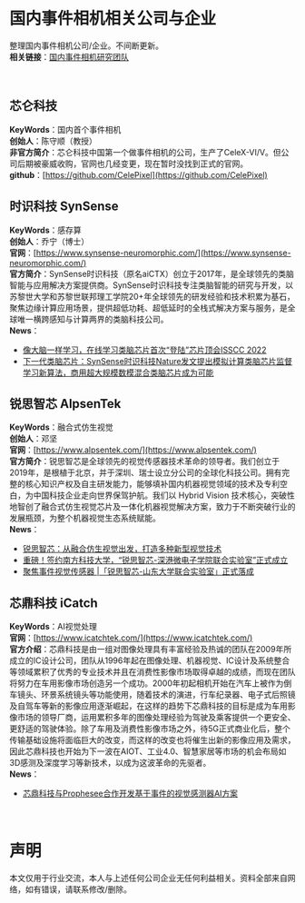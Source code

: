 # 国内事件相机相关公司与企业
整理国内事件相机公司/企业。不间断更新。  
**相关链接**：[国内事件相机研究团队](https://github.com/LarryDong/EventCameraGroupsCN)  

<br>

## 芯仑科技
**KeyWords**：国内首个事件相机  
**创始人**：陈守顺（教授）  
**非官方简介**：芯仑科技中国第一个做事件相机的公司，生产了CeleX-VI/V。但公司后期被豪威收购，官网也几经变更，现在暂时没找到正式的官网。  
**github**：[https://github.com/CelePixel](https://github.com/CelePixel)  


## 时识科技 SynSense
**KeyWords**：感存算  
**创始人**：乔宁（博士）  
**官网**：[https://www.synsense-neuromorphic.com/](https://www.synsense-neuromorphic.com/)  
**官方简介**：SynSense时识科技（原名aiCTX）创立于2017年，是全球领先的类脑智能与应用解决方案提供商。SynSense时识科技专注类脑智能的研究与开发，以苏黎世大学和苏黎世联邦理工学院20+年全球领先的研发经验和技术积累为基石，聚焦边缘计算应用场景，提供超低功耗、超低延时的全栈式解决方案与服务，是全球唯一横跨感知与计算两界的类脑科技公司。  
**News**：
- [像大脑一样学习，在线学习类脑芯片首次“登陆”芯片顶会ISSCC 2022](https://www.synsense-neuromorphic.com/synsense-and-prophesee-partner-to-combine-neuromorphic-engineering-expertise-for-developing-one-chip-event-based-smart-sensing-solution-for-ultra-low-power-edge-ai/?lang=zh-hans)  
- [下一代类脑芯片：SynSense时识科技Nature发文提出模拟计算类脑芯片监督学习新算法，商用超大规模数模混合类脑芯片成为可能](https://www.synsense-neuromorphic.com/synsenses-smart-vision-sensor-speck-recognized-by-world-artificial-intelligence-conference-2019/?lang=zh-hans)  

## 锐思智芯 AlpsenTek
**KeyWords**：融合式仿生视觉  
**创始人**：邓坚  
**官网**：[https://www.alpsentek.com/](https://www.alpsentek.com/)  
**官方简介**：锐思智芯是全球领先的视觉传感器技术革命的领导者。我们创立于2019年，是根植于北京，并于深圳、瑞士设立分公司的全球化科技公司。拥有完整的核心知识产权及自主研发能力，能够填补国内机器视觉领域的技术及专利空白，为中国科技企业走向世界保驾护航。我们以 Hybrid Vision 技术核心，突破性地智创了融合式仿生视觉芯片及一体化机器视觉解决方案，致力于不断突破行业的发展瓶颈，为整个机器视觉生态系统赋能。  
**News**：
- [锐思智芯：从融合仿生视觉出发，打造多种新型视觉技术](https://mp.weixin.qq.com/s/dNl_d_LCgrFumhstgyIhkw)
- [重磅！签约南方科技大学，“锐思智芯-深港微电子学院联合实验室”正式成立 ](https://mp.weixin.qq.com/s/pA3zYCMqXCCmucWzhgiJcQ)
- [聚焦事件视觉传感器 |「锐思智芯-山东大学联合实验室」正式落成](https://mp.weixin.qq.com/s?__biz=MzkzNzI2OTg2Nw==&mid=2247483855&idx=1&sn=62992f3e0fa14b7d7a49518aa44b25b1&chksm=c2934ecbf5e4c7dde6e408f10545e0d67f6839e1221709ce2cfcd8de8b991b41121288f37e4a&scene=21#wechat_redirect)


## 芯鼎科技 iCatch
**KeyWords**：AI视觉处理  
**官网**：[https://www.icatchtek.com/](https://www.icatchtek.com/)  
**官方介绍**：芯鼎科技是由一组对图像处理具有丰富经验及热诚的团队在2009年所成立的IC设计公司，团队从1996年起在图像处理、机器视觉、IC设计及系统整合等领域累积了优秀的专业技术并且在消费性影像市场取得卓越的成绩，而现在团队将努力在车用影像市场创造另一个成功。2000年初起相机开始在汽车上被作为倒车镜头、环景系统镜头等功能使用，随着技术的演进，行车纪录器、电子式后照镜及自驾车等新的影像应用逐渐崛起，在这样的趋势下芯鼎科技的目标是成为车用影像市场的领导厂商，运用累积多年的图像处理经验为驾驶及乘客提供一个更安全、更舒适的驾驶体验。除了车用及消费性影像市场之外，待5G正式商业化后，整个传输基础设施将面临巨大的改变，而这样的改变也将催生出新的影像应用及需求，因此芯鼎科技也开始为下一波在AIOT、工业4.0、智慧家居等市场的机会布局如3D感测及深度学习等新技术，以成为这波革命的先驱者。  
**News**：
- [芯鼎科技与Prophesee合作开发基于事件的视觉感测器AI方案](https://www.icatchtek.com/NewsContent/01d98deb5403498f897da0957c5a604a)


<br>

# 声明
本文仅用于行业交流，本人与上述任何公司企业无任何利益相关。资料全部来自网络，如有错误，请联系修改/删除。
